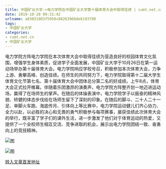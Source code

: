 ```yaml
---
title: 中国矿业大学->电力学院在中国矿业大学第十届体育大会中取得佳绩 | cumt.net.cn
date: 2019-10-28 09:31:42
urlname: a83031803f5950c88263966de6193790
tags: 
- 中国矿业大学
categories:
- cumt.net.cn
- 中国矿业大学
---
```

电力学院方阵电力学院在本次体育大会中取得佳绩为营造良好的校园体育文化氛围，增强学生身体素质，促进学子全面发展，中国矿业大学于10月26日在第一运动场举办第十届体育大会。电力学院响应学校号召，积极参加本次体育大会，力争上游、勇攀高峰、创造佳绩。在师生的共同努力下，电力学院取得第十二届大学生体育文化节第七名、第十届体育大会中团体总分第二名的好成绩。上午8点，体育大会正式拉开帷幕。伴随着乐团激昂的演奏声，电力学院方阵整齐划一地迈进运动场，赢得了在场师生的掌声。在随后的体操表演中，电力学院学子以振奋的精神风貌、矫健的体态步伐给在场师生留下了深刻的印象。在随后的脚斗、二十人二十一足、单脚火车跑、海底传月、引体向上等比赛中，电力学院运动健儿们齐心协力、全力以赴，以必胜的决心和无畏的勇气积极参与每项赛事，屡获佳绩此次体育大会的举行，既丰富了学子们的课外生活，进一步激发了他们对于体育运动的热爱，又提供了一个全校师生相互交流、竞争进取的机会，展示出电力学院团结一致、奋勇向上的竞技精神。

![图](http://xwzx.cumt.edu.cn/_upload/article/images/64/4e/96a221e146b687926041d201a95f/b7a4792a-53dc-4ed4-9f13-f4b38455597a.jpg)

![图](http://xwzx.cumt.edu.cn/_upload/article/images/64/4e/96a221e146b687926041d201a95f/ca881601-4ed9-4e64-b303-3b7bfd4fdfbb.png)

[转入文章首发地址](http://xwzx.cumt.edu.cn/58/87/c523a546951/page.htm)